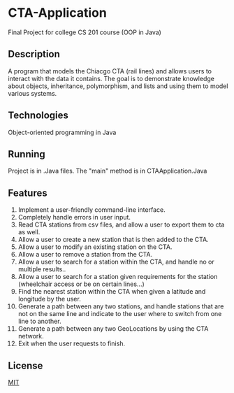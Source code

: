 # CTA-Application
Final Project for college CS 201 course (OOP in Java)

## Description

A program that models the Chiacgo CTA (rail lines) and allows users to interact with the data it contains.
The goal is to demonstrate knowledge about objects, inheritance, polymorphism, and lists and using them to model various systems.

## Technologies

Object-oriented programming in Java

## Running

Project is in .Java files. The "main" method is in CTAApplication.Java 

## Features

1. Implement a user-friendly command-line interface.
2. Completely handle errors in user input.
3. Read CTA stations from csv files, and allow a user to export them to cta as well.
4. Allow a user to create a new station that is then added to the CTA.
5. Allow a user to modify an existing station on the CTA.
6. Allow a user to remove a station from the CTA.
7. Allow a user to search for a station within the CTA, and handle no or multiple results..
8. Allow a user to search for a station given requirements for the station (wheelchair access or be on certain lines...)
9. Find the nearest station within the CTA when given a latitude and longitude by the user.
10. Generate a path between any two stations, and handle stations that are not on the same line and indicate to the user where to switch from one line to another.
11. Generate a path between any two GeoLocations by using the CTA network.
12. Exit when the user requests to finish.


## License
[MIT](https://choosealicense.com/licenses/mit/)